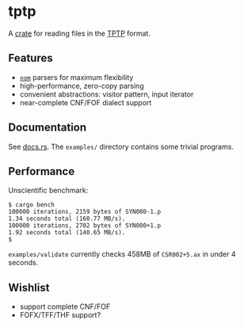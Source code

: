 # tptp

A [crate](https://crates.io/crates/tptp) for reading files in the [TPTP](http://tptp.org) format.

## Features
* [`nom`](https://crates.io/crates/nom) parsers for maximum flexibility
* high-performance, zero-copy parsing
* convenient abstractions: visitor pattern, input iterator
* near-complete CNF/FOF dialect support

## Documentation
See [docs.rs](https://docs.rs/tptp).
The `examples/` directory contains some trivial programs.

## Performance
Unscientific benchmark:
```
$ cargo bench
100000 iterations, 2159 bytes of SYN000-1.p
1.34 seconds total (160.77 MB/s).
100000 iterations, 2702 bytes of SYN000+1.p
1.92 seconds total (140.65 MB/s).
$
```

`examples/validate` currently checks 458MB of `CSR002+5.ax` in under 4 seconds.

## Wishlist

* support complete CNF/FOF
* FOFX/TFF/THF support?
